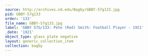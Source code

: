 ```yaml
---
source: http://archives.nd.edu/Bagby/GBBY-57g133.jpg
pid: GBBY-57g133
order: '133'
file_name: GBBY-57g133.jpg
label: 'GBBY 57G/133: Pete (Red) Smith: Football Player - 1921'
_date: '1921'
object_type: glass plate negative
layout: generic_collection_item
collection: bagby
---
```

